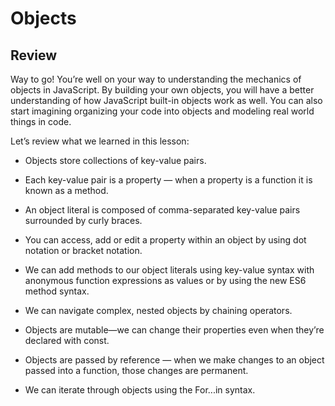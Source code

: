 # Objects

## Review
Way to go! You’re well on your way to understanding the mechanics of objects in JavaScript. By building your own objects, you will have a better understanding of how JavaScript built-in objects work as well. You can also start imagining organizing your code into objects and modeling real world things in code.

Let’s review what we learned in this lesson:

- Objects store collections of key-value pairs.

- Each key-value pair is a property — when a property is a function it is known as a method.

- An object literal is composed of comma-separated key-value pairs surrounded by curly braces.

- You can access, add or edit a property within an object by using dot notation or bracket notation.

- We can add methods to our object literals using key-value syntax with anonymous function expressions as values or by using the new ES6 method syntax.

- We can navigate complex, nested objects by chaining operators.

- Objects are mutable—we can change their properties even when they’re declared with const.

- Objects are passed by reference — when we make changes to an object passed into a function, those changes are permanent.

- We can iterate through objects using the For...in syntax.